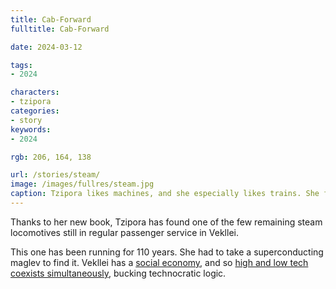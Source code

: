 ```yaml
---
title: Cab-Forward
fulltitle: Cab-Forward

date: 2024-03-12

tags:
- 2024

characters:
- tzipora
categories:
- story
keywords:
- 2024

rgb: 206, 164, 138

url: /stories/steam/
image: /images/fullres/steam.jpg
caption: Tzipora likes machines, and she especially likes trains. She follows them around to find rare ones.
---
```

Thanks to her new book, Tzipora has found one of the few remaining steam locomotives still in regular passenger service in Vekllei.

This one has been running for 110 years. She had to take a superconducting maglev to find it. Vekllei has a [social economy](/social-economy/), and so [high and low tech coexists simultaneously](/bulletin/technology/), bucking technocratic logic.
